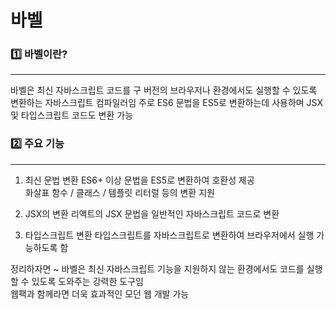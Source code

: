 # 바벨

### 1️⃣ 바벨이란?
<hr>

바벨은 최신 자바스크립트 코드를 구 버전의 브라우저나 환경에서도 실행할 수 있도록 변환하는 자바스크립트 컴파일러임
주로 ES6 문법을 ES5로 변환하는데 사용하며 JSX 및 타입스크립트 코드도 변환 가능

### 2️⃣ 주요 기능
<hr>

1. 최신 문법 변환
ES6+ 이상 문법을 ES5로 변환하여 호환성 제공 <br>
화살표 함수 / 클래스 / 템플릿 리터럴 등의 변환 지원

2. JSX의 변환
리액트의 JSX 문법을 일반적인 자바스크립트 코드로 변환

3. 타입스크립트 변환
타입스크립트를 자바스크립트로 변환하여 브라우저에서 실행 가능하도록 함

정리하자면 ~
바벨은 최신 자바스크립트 기능을 지원하지 않는 환경에서도 코드를 실행할 수 있도록 도와주는 강력한 도구임 <br>
웹팩과 함께라면 더욱 효과적인 모던 웹 개발 가능